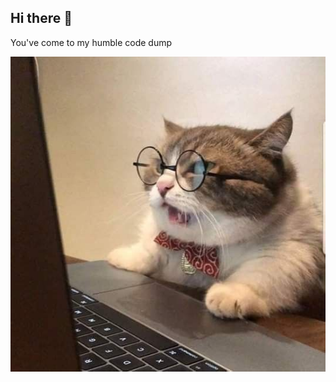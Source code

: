 ## Hi there 👋

You've come to my humble code dump

<picture>
 <source media="(prefers-color-scheme: dark)" srcset="./image/5bc135f58984a348db51984026e94bc9.jpg">
 <source media="(prefers-color-scheme: light)" srcset="./image/5bc135f58984a348db51984026e94bc9.jpg">
 <img alt="cat coding" src="./image/5bc135f58984a348db51984026e94bc9.jpg">
</picture>


<!--
**cRuu-sh/cRuu-sh** is a ✨ _special_ ✨ repository because its `README.md` (this file) appears on your GitHub profile.

Here are some ideas to get you started:

- 🔭 I’m currently working on ...
- 🌱 I’m currently learning ...
- 👯 I’m looking to collaborate on ...
- 🤔 I’m looking for help with ...
- 💬 Ask me about ...
- 📫 How to reach me: ...
- 😄 Pronouns: ...
- ⚡ Fun fact: ...
-->
